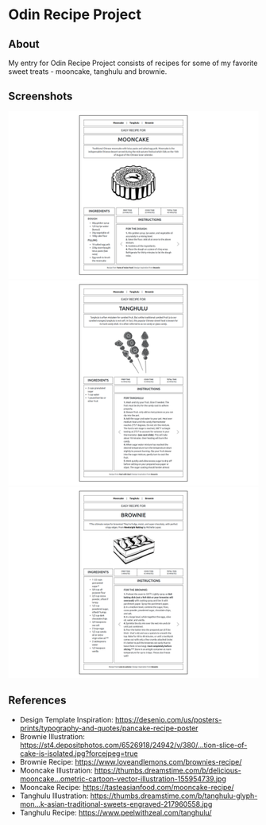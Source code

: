 # Odin Recipe Project

## About 
My entry for Odin Recipe Project consists of recipes for some of my favorite sweet treats - mooncake, tanghulu and brownie. 

## Screenshots

![Mooncake Recipe Preview](mooncake-recipe-preview.png)
![Tanghulu Recipe Preview](tanghulu-recipe-preview.png)
![Tanghulu Recipe Preview](brownie-recipe-preview.png)

## References

- Design Template Inspiration: https://desenio.com/us/posters-prints/typography-and-quotes/pancake-recipe-poster
- Brownie Illustration: https://st4.depositphotos.com/6526918/24942/v/380/…tion-slice-of-cake-is-isolated.jpg?forcejpeg=true
- Brownie Recipe: https://www.loveandlemons.com/brownies-recipe/
- Mooncake Illustration: https://thumbs.dreamstime.com/b/delicious-mooncake…ometric-cartoon-vector-illustration-155954739.jpg
- Mooncake Recipe: https://tasteasianfood.com/mooncake-recipe/
- Tanghulu Illustration: https://thumbs.dreamstime.com/b/tanghulu-glyph-mon…k-asian-traditional-sweets-engraved-217960558.jpg
- Tanghulu Recipe: https://www.peelwithzeal.com/tanghulu/
